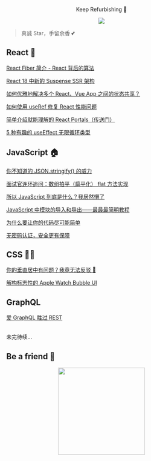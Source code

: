 <p align="center">Keep Refurbishing 🔨</p>
<p align="center"><img align="center" src="https://img.shields.io/github/issues/NieZhuZhu/Blog"/> </p>

> 真诚 Star，手留余香 💕

## React 🚀

[React Fiber 简介 - React 背后的算法](https://github.com/NieZhuZhu/Blog/issues/13)

[React 18 中新的 Suspense SSR 架构](https://github.com/NieZhuZhu/Blog/issues/12)

[如何优雅地解决多个 React、Vue App 之间的状态共享？](https://github.com/NieZhuZhu/Blog/issues/5)

[如何使用 useRef 修复 React 性能问题](https://github.com/NieZhuZhu/Blog/issues/6)

[简单介绍就能理解的 React Portals（传送门）](https://github.com/NieZhuZhu/Blog/issues/8)

[5 种有趣的 useEffect 无限循环类型](https://github.com/NieZhuZhu/Blog/issues/15)


## JavaScript 🏠

[你不知道的 JSON.stringify() 的威力](https://github.com/NieZhuZhu/Blog/issues/1)

[面试官连环追问：数组拍平（扁平化） flat 方法实现](https://github.com/NieZhuZhu/Blog/issues/2)

[所以 JavaScript 到底是什么？我居然懵了](https://github.com/NieZhuZhu/Blog/issues/4)

[JavaScript 中模块的导入和导出——最最最简明教程](https://github.com/NieZhuZhu/Blog/issues/7)

[为什么要让你的代码尽可能简单](https://github.com/NieZhuZhu/Blog/issues/10)

[无密码认证，安全更有保障](https://github.com/NieZhuZhu/Blog/issues/14)


## CSS 🤹‍♂️

[你的垂直居中有问题？我竟无法反驳 🤦](https://github.com/NieZhuZhu/Blog/issues/3)

[解构标志性的 Apple Watch Bubble UI](https://github.com/NieZhuZhu/Blog/issues/11)


## GraphQL

[爱 GraphQL 胜过 REST](https://github.com/NieZhuZhu/Blog/issues/9)



<br/>
未完待续...
<br/>

## Be a friend 👬

<div style="display:flex;justify-content:center" >
<img src="https://user-images.githubusercontent.com/44939961/100539163-76c03a00-326f-11eb-88e3-556fadf46ab1.png" width = "230" height = "230" alt="" align=center />
</div>

